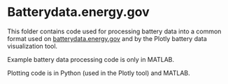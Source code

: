 # Batterydata.energy.gov

This folder contains code used for processing battery data into a common format used on [batterydata.energy.gov](htts://batterydata.energy.gov) and by the Plotly battery data visualization tool.

Example battery data processing code is only in MATLAB.

Plotting code is in Python (used in the Plotly tool) and MATLAB.